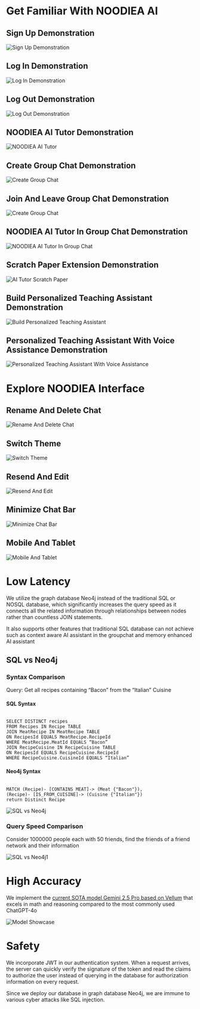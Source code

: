 # Get Familiar With NOODIEA AI 

## Sign Up Demonstration
![Sign Up Demonstration](./additional%20items/demo1.gif)

## Log In Demonstration
![Log In Demonstration](./additional%20items/demo2.gif)

## Log Out Demonstration
![Log Out Demonstration](./additional%20items/demo3.gif)

## NOODIEA AI Tutor Demonstration
![NOODIEA AI Tutor](./additional%20items/demo4.gif)

## Create Group Chat Demonstration
![Create Group Chat](./additional%20items/demo5.gif)

## Join And Leave Group Chat Demonstration
![Create Group Chat](./additional%20items/demo6.gif)

## NOODIEA AI Tutor In Group Chat Demonstration
![NOODIEA AI Tutor In Group Chat](./additional%20items/demo7.gif)

## Scratch Paper Extension Demonstration
![AI Tutor Scratch Paper](./additional%20items/demo8.png)

## Build Personalized Teaching Assistant Demonstration
![Build Personalized Teaching Assistant](./additional%20items/demo9.png)

## Personalized Teaching Assistant With Voice Assistance Demonstration
![Personalized Teaching Assistant With Voice Assistance](./additional%20items/demo10.gif)

# Explore NOODIEA Interface

## Rename And Delete Chat
![Rename And Delete Chat](./additional%20items/demo11.gif)

## Switch Theme 
![Switch Theme](./additional%20items/demo12.gif)

## Resend And Edit
![Resend And Edit](./additional%20items/demo13.gif)

## Minimize Chat Bar
![Minimize Chat Bar](./additional%20items/demo14.gif)

## Mobile And Tablet
![Mobile And Tablet](./additional%20items/demo15.gif)

# Low Latency

We utilize the graph database Neo4j instead of the traditional SQL or NOSQL database, which significantly increases the query speed as it connects all the related information through relationships between nodes rather than countless JOIN statements. 

It also supports other features that traditional SQL database can not achieve such as context aware AI assistant in the groupchat and memory enhanced AI assistant

## SQL vs Neo4j 

### Syntax Comparison

Query: Get all recipes containing “Bacon” from the “Italian” Cuisine

#### SQL Syntax

```

SELECT DISTINCT recipes
FROM Recipes IN Recipe TABLE
JOIN MeatRecipe IN MeatRecipe TABLE
ON RecipesId EQUALS MeatRecipe.RecipeId
WHERE MeatRecipe.MeatId EQUALS “Bacon”
JOIN RecipeCuisine IN RecipeCuisine TABLE
ON RecipesId EQUALS RecipeCuisine.RecipeId
WHERE RecipeCuisine.CuisineId EQUALS “Italian”

```

#### Neo4j Syntax

```

MATCH (Recipe)- [CONTAINS MEAT]-> (Meat {"Bacon"}),
(Recipe)- [IS_FROM_CUISINE]-> (Cuisine {"Italian"})
return Distinct Recipe

```

![SQL vs Neo4j](./additional%20items/SQLvsNEO4j.png)

### Query Speed Comparison

Consider 1000000 people each with 50 friends, find the friends of a friend network and their information

![SQL vs Neo4j1](./additional%20items/SQLvsNEO4j1.png)

# High Accuracy

We implement the [current SOTA model Gemini 2.5 Pro based on Vellum](https://www.vellum.ai/llm-leaderboard?utm_source=google&utm_medium=organic) that excels in math and reasoning compared to the most commonly used ChatGPT-4o 

![Model Showcase](./additional%20items/model.png)

# Safety 

We incorporate JWT in our authentication system. When a request arrives, the server can quickly verify the signature of the token and read the claims to authorize the user instead of querying in the database for authorization information on every request.

Since we deploy our database in graph database Neo4j, we are immune to various cyber attacks like SQL injection.